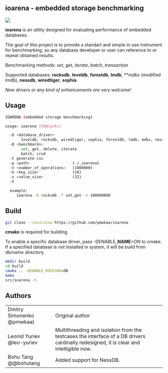 
**ioarena** - embedded storage benchmarking
-------------------------------------------

<img src="https://travis-ci.org/pmwkaa/ioarena.svg?branch=master" />

**ioarena** is an utility designed for evaluating performance
of embedded databases.

The goal of this project is to provide a standart and simple
in use instrument for benchmarking, so any database developer or user
can reference to or repeat obtained results.

Benchmarking methods: *set*, *get*, *iterate*, *batch*, *transaction*

Supported databases: **rocksdb**, **leveldb**, **forestdb**, **lmdb**,
**mdbx (modified lmdb), **nessdb**, **wiredtiger**, **sophia**

*New drivers or any kind of enhancements are very welcome!*

Usage
-----

```sh
IOARENA (embedded storage benchmarking)

usage: ioarena [hDBCpnkv]

  -D <database_driver>
	   leveldb, rocksdb, wiredtiger, sophia, forestdb, lmdb, mdbx, nessdb
  -B <benchmarks>
	   set, get, delete, iterate
	   batch, crud
  -C generate csv
  -p <path>                   (./_ioarena)
  -n <number_of_operations>   (1000000)
  -k <key_size>               (16)
  -v <value_size>             (32)
  -h

  example:
	 ioarena -D rocksdb -T set,get -n 100000000
```

Build
-----

```sh
git clone --recursive https://github.com/pmwkaa/ioarena
```

**cmake** is required for building.

To enable a specific database driver, pass -DENABLE\_**NAME**=ON to cmake.
If a specified database is not installed in system, it will be build from db/*name* directory.

```sh
mkdir build
cd build
cmake .. -DENABLE_ROCKSDB=ON
make
src/ioarena -h
```

Authors
-------

| |  |
|---|---|
| Dmitry Simonenko @pmwkaa) | Original author |
| Leonid Yuriev @leo-yuriev | Multithreading and isolation from the testcases the interface of a DB drivers cardinally redesigned, it is clear and intelligible now. |
| Bohu Tang @@bohutang | Added support for NessDB. |
